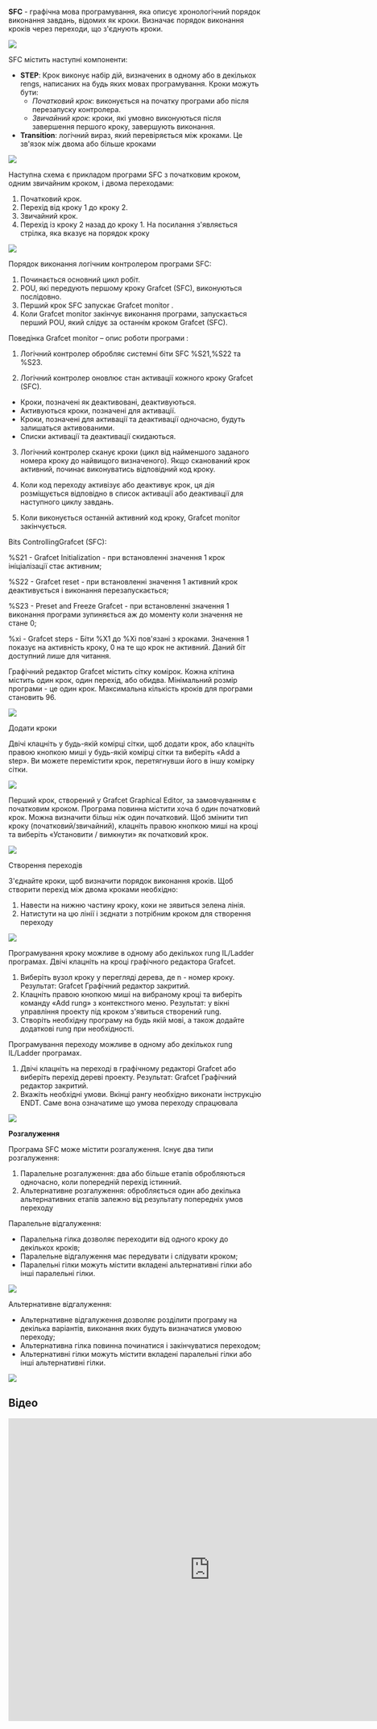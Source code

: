 **SFC** - графічна мова програмування, яка описує хронологічний порядок виконання завдань, відомих як кроки. Визначає порядок виконання кроків через переходи, що з'єднують кроки.

![](media6/6_02.jpg)



SFC містить наступні компоненти:

- **STEP**: Крок виконує набір дій, визначених в одному або в декількох rengs, написаних на будь яких мовах програмування. Кроки можуть бути:
  - *Початковий крок*: виконується на початку програми або після перезапуску контролера. 
  - *Звичайний крок*: кроки, які умовно виконуються після завершення першого кроку, завершують виконання.
- **Transition**: логічний вираз, який перевіряється між кроками. Це зв'язок між двома або більше кроками

![](media6/6_03.jpg)



Наступна схема є прикладом програми SFC з початковим кроком, одним звичайним кроком, і двома переходами:

1. Початковий крок.
2. Перехід від кроку 1 до кроку 2.
3. Звичайний крок.
4. Перехід із кроку 2 назад до кроку 1. На посилання з'являється стрілка, яка вказує на порядок кроку

![](media6/6_04.jpg)



Порядок виконання логічним контролером програми SFC:

1. Починається основний цикл робіт.
2. POU, які передують першому кроку Grafcet (SFC), виконуються послідовно.
3. Перший крок SFC запускає Grafcet monitor .
4. Коли Grafcet monitor закінчує виконання програми, запускається перший POU, який слідує за останнім кроком Grafcet (SFC).



Поведінка Grafcet monitor – опис роботи програми :

1. Логічний контролер обробляє системні біти SFC %S21,%S22 та %S23.

2. Логічний контролер оновлює стан активації кожного кроку Grafcet (SFC).

- Кроки, позначені як деактивовані, деактивуються.
- Активуються кроки, позначені для активації.
- Кроки, позначені для активації та деактивації одночасно, будуть залишаться активованими.
- Списки активації та деактивації скидаються.

3. Логічний контролер сканує кроки (цикл від найменшого заданого номера кроку до найвищого визначеного). Якщо сканований крок активний, починає виконуватись відповідний код кроку.

4. Коли код переходу активізує або деактивує крок, ця дія розміщується відповідно в список активації або деактивації для наступного циклу завдань.

5. Коли виконується останній активний код кроку, Grafcet monitor закінчується.



Bits ControllingGrafcet (SFC):

%S21 - Grafcet Initialization - при встановленні значення 1 крок ініціалізації стає активним;

%S22 - Grafcet reset - при встановленні значення 1 активний крок деактивується і виконання перезапускається;

%S23 - Preset and Freeze Grafcet - при встановленні значення 1 виконання програми зупиняється аж до моменту коли значення не стане 0;

%xi - Grafcet steps - Біти %X1 до %Xi пов'язані з кроками. Значення 1 показує на активність кроку, 0 на те що крок не активний. Даний біт доступний лише для читання.



Графічний редактор Grafcet містить сітку комірок. Кожна клітина містить один крок, один перехід, або обидва. Мінімальний розмір програми - це один крок. Максимальна кількість кроків для програми становить 96.

![](media6/6_08.jpg)



Додати кроки

Двічі клацніть у будь-якій комірці сітки, щоб додати крок, або клацніть правою кнопкою миші у будь-якій комірці сітки та виберіть «Add a step». Ви можете перемістити крок, перетягнувши його в іншу комірку сітки.

![](media6/6_09.jpg)



Перший крок, створений у Grafcet Graphical Editor, за замовчуванням є початковим кроком. Програма повинна містити хоча б один початковий крок. Можна визначити більш ніж один початковий. Щоб змінити тип кроку (початковий/звичайний), клацніть правою кнопкою миші на кроці та виберіть «Установити / вимкнути» як початковий крок.

![](media6/6_10_2.jpg)



Створення переходів

З'єднайте кроки, щоб визначити порядок виконання кроків. Щоб створити перехід між двома кроками необхідно:

1. Навести на нижню частину кроку, коки не зявиться зелена лінія.
2. Натистути на цю лінії і зєднати з потрібним кроком для створення переходу

![](media6/6_11.jpg)



Програмування кроку можливе в одному або декількох rung IL/Ladder програмах. Двічі клацніть на кроці графічного редактора Grafcet. 

1. Виберіть вузол кроку у перегляді дерева, де n - номер кроку. Результат: Grafcet Графічний редактор закритий.
2. Клацніть правою кнопкою миші на вибраному кроці та виберіть команду «Add rung» з контекстного меню. Результат: у вікні управління проекту під кроком з'явиться створений rung.
3. Створіть необхідну програму на будь якій мові, а також додайте додаткові rung при необхідності.



Програмування переходу можливе в одному або декількох rung IL/Ladder програмах.

1. Двічі клацніть на переході в графічному редакторі Grafcet або виберіть перехід дереві проекту. Результат: Grafcet Графічний редактор закритий.
2. Вкажіть необхідні умови. Вкінці рангу необхідно виконати інструкцію ENDT. Саме вона означатиме що умова переходу спрацювала 

![](media6/6_13.jpg)



**Розгалуження**

Програма SFC може містити розгалуження. Існує два типи розгалуження:

1. Паралельне розгалуження: два або більше етапів обробляються одночасно, коли попередній перехід істинний.
2. Альтернативне розгалуження: обробляється один або декілька альтернативних етапів залежно від результату попередніх умов переходу



Паралельне відгалуження:

-  Паралельна гілка дозволяє переходити від одного кроку до декількох кроків;
-  Паралельне відгалуження має передувати і слідувати кроком;
-  Паралельні гілки можуть містити вкладені альтернативні гілки або інші паралельні гілки.

![](media6/6_15.jpg)



Альтернативне відгалуження:

-  Альтернативне відгалуження дозволяє розділити програму на декілька варіантів, виконання яких будуть визначатися умовою переходу;
-  Альтернативна гілка повинна починатися і закінчуватися переходом;
-  Альтернативні гілки можуть містити вкладені паралельні гілки або інші альтернативні гілки.

![](media6/6_16.jpg)

## Відео

<iframe width="800" height="600" src="https://www.youtube.com/embed/ENCt_tSWKcs" frameborder="0" allow="accelerometer; autoplay; encrypted-media; gyroscope; picture-in-picture" allowfullscreen></iframe>